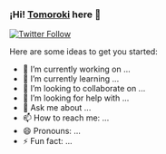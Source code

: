 ### ¡Hi! [Tomoroki][website] here 👋

[![Twitter Follow](https://img.shields.io/twitter/follow/_Tomoroki_?color=%231DA1F2&label=Tomoroki&logo=twitter&style=for-the-badge)](https://twitter.com/_Tomoroki_)

Here are some ideas to get you started:

- 🔭 I’m currently working on ...
- 🌱 I’m currently learning ...
- 👯 I’m looking to collaborate on ...
- 🤔 I’m looking for help with ...
- 💬 Ask me about ...
- 📫 How to reach me: ...
- 😄 Pronouns: ...
- ⚡ Fun fact: ...

<!-- LINKS -->

[website]: https://alejandro-webfreelancer.netlify.app/
